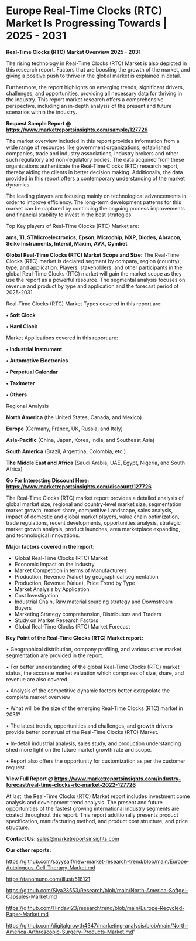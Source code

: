 # Europe Real-Time Clocks (RTC) Market Is Progressing Towards | 2025 - 2031

<Strong> Real-Time Clocks (RTC) Market Overview 2025 - 2031</strong>

The rising technology in Real-Time Clocks (RTC) Market is also depicted in this research report. Factors that are boosting the growth of the market, and giving a positive push to thrive in the global market is explained in detail.

Furthermore, the report highlights on emerging trends, significant drivers, challenges, and opportunities, providing all necessary data for thriving in the industry. This report market research offers a comprehensive perspective, including an in-depth analysis of the present and future scenarios within the industry.

<strong>Request Sample Report @ <a href=https://www.marketreportsinsights.com/sample/127726>https://www.marketreportsinsights.com/sample/127726</a></strong>

The market overview included in this report provides information from a wide range of resources like government organizations, established companies, trade and industry associations, industry brokers and other such regulatory and non-regulatory bodies. The data acquired from these organizations authenticate the Real-Time Clocks (RTC) research report, thereby aiding the clients in better decision making. Additionally, the data provided in this report offers a contemporary understanding of the market dynamics.

The leading players are focusing mainly on technological advancements in order to improve efficiency. The long-term development patterns for this market can be captured by continuing the ongoing process improvements and financial stability to invest in the best strategies.

Top Key players of Real-Time Clocks (RTC) Market are:

<strong>ams, TI, STMicroelectronics, Epson, Microchip, NXP, Diodes, Abracon, Seiko Instruments, Intersil, Maxim, AVX, Cymbet</strong>

<strong><b>Global Real-Time Clocks (RTC) Market Scope and Size:</b></strong>
The Real-Time Clocks (RTC) market is declared segment by company, region (country), type, and application. Players, stakeholders, and other participants in the global Real-Time Clocks (RTC) market will gain the market scope as they use the report as a powerful resource. The segmental analysis focuses on revenue and product by type and application and the forecast period of 2025-2031.

Real-Time Clocks (RTC) Market Types covered in this report are:

<strong>• Soft Clock

• Hard Clock</strong>

Market Applications covered in this report are:

<strong>• Industrial Instrument

• Automotive Electronics

• Perpetual Calendar

• Taximeter

• Others</strong> 

Regional Analysis

<strong>North America</strong> (the United States, Canada, and Mexico)

<strong>Europe</strong> (Germany, France, UK, Russia, and Italy)

<strong>Asia-Pacific</strong> (China, Japan, Korea, India, and Southeast Asia)

<strong>South America</strong> (Brazil, Argentina, Colombia, etc.)

<strong>The Middle East and Africa</strong> (Saudi Arabia, UAE, Egypt, Nigeria, and South Africa)

<strong>Go For Interesting Discount Here: <a href=https://www.marketreportsinsights.com/discount/127726>https://www.marketreportsinsights.com/discount/127726</a></strong>

The Real-Time Clocks (RTC) market report provides a detailed analysis of global market size, regional and country-level market size, segmentation market growth, market share, competitive Landscape, sales analysis, impact of domestic and global market players, value chain optimization, trade regulations, recent developments, opportunities analysis, strategic market growth analysis, product launches, area marketplace expanding, and technological innovations.

<strong><b>Major factors covered in the report:</b></strong>
<ul>
  <li>Global Real-Time Clocks (RTC) Market </li>
  <li>Economic Impact on the Industry</li>
  <li>Market Competition in terms of Manufacturers</li>
  <li>Production, Revenue (Value) by geographical segmentation</li>
  <li>Production, Revenue (Value), Price Trend by Type</li>
  <li>Market Analysis by Application</li>
  <li>Cost Investigation</li>
  <li>Industrial Chain, Raw material sourcing strategy and Downstream Buyers</li>
  <li>Marketing Strategy comprehension, Distributors and Traders</li>
  <li>Study on Market Research Factors</li>
  <li>Global Real-Time Clocks (RTC) Market Forecast</li>
</ul>

<strong><b>Key Point of the Real-Time Clocks (RTC) Market report:</b></strong>

• Geographical distribution, company profiling, and various other market segmentation are provided in the report.

• For better understanding of the global Real-Time Clocks (RTC) market status, the accurate market valuation which comprises of size, share, and revenue are also covered.

• Analysis of the competitive dynamic factors better extrapolate the complete market overview

• What will be the size of the emerging Real-Time Clocks (RTC) market in 2031?

• The latest trends, opportunities and challenges, and growth drivers provide better construal of the Real-Time Clocks (RTC) Market.

• In-detail industrial analysis, sales study, and production understanding shed more light on the future market growth rate and scope.

• Report also offers the opportunity for customization as per the customer request.

<strong><b>View Full Report @ <a href=https://www.marketreportsinsights.com/industry-forecast/real-time-clocks-rtc-market-2022-127726>https://www.marketreportsinsights.com/industry-forecast/real-time-clocks-rtc-market-2022-127726</a></b></strong>


At last, the Real-Time Clocks (RTC) Market report includes investment come analysis and development trend analysis. The present and future opportunities of the fastest growing international industry segments are coated throughout this report. This report additionally presents product specification, manufacturing method, and product cost structure, and price structure.

<strong>Contact Us:</strong>
sales@marketreportsinsights.com

<strong>Our other reports:</strong>

<a href=https://github.com/sayysaif/new-market-research-trend/blob/main/Europe-Autologous-Cell-Therapy-Market.md>https://github.com/sayysaif/new-market-research-trend/blob/main/Europe-Autologous-Cell-Therapy-Market.md</a>

<a href=https://tanomuno.com/illust/518121>https://tanomuno.com/illust/518121</a>

<a href=https://github.com/Siya23553/Research/blob/main/North-America-Softgel-Capsules-Market.md>https://github.com/Siya23553/Research/blob/main/North-America-Softgel-Capsules-Market.md</a>

<a href=https://github.com/Hindavi23/researchtrend/blob/main/Europe-Recycled-Paper-Market.md>https://github.com/Hindavi23/researchtrend/blob/main/Europe-Recycled-Paper-Market.md</a>

<a href=https://github.com/digitalgrowth4347/marketing-analysis/blob/main/North-America-Arthroscopic-Surgery-Products-Market.md>https://github.com/digitalgrowth4347/marketing-analysis/blob/main/North-America-Arthroscopic-Surgery-Products-Market.md</a>"
